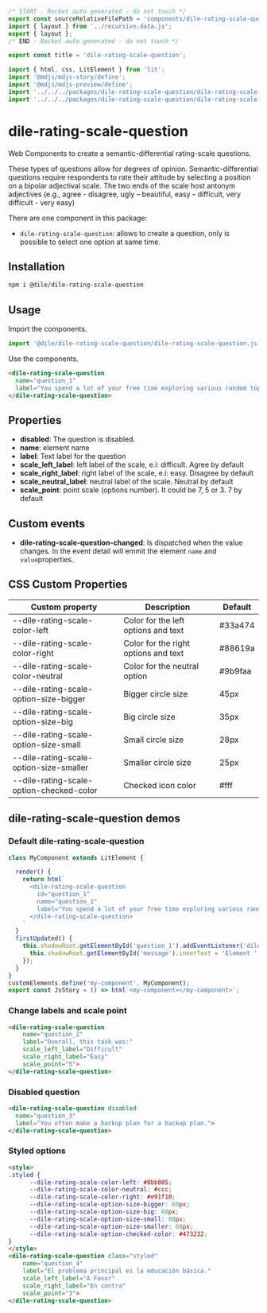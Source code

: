 ```js server
/* START - Rocket auto generated - do not touch */
export const sourceRelativeFilePath = 'components/dile-rating-scale-question.rocket.md';
import { layout } from '../recursive.data.js';
export { layout };
/* END - Rocket auto generated - do not touch */

export const title = 'dile-rating-scale-question';
```

```js script
import { html, css, LitElement } from 'lit'; 
import '@mdjs/mdjs-story/define';
import '@mdjs/mdjs-preview/define';
import '../../../packages/dile-rating-scale-question/dile-rating-scale-question.js'
import '../../../packages/dile-rating-scale-question/dile-rating-scale-option.js'
```

# dile-rating-scale-question

Web Components to create a semantic-differential rating-scale questions.

These types of questions allow for degrees of opinion. Semantic-differential questions require respondents to rate their attitude by selecting a position on a bipolar adjectival scale. The two ends of the scale host antonym adjectives (e.g., agree - disagree, ugly – beautiful, easy – difficult, very difficult - very easy)

There are one component in this package:

- ```dile-rating-scale-question```: allows to create a question, only is possible to select one option at same time.

## Installation

```bash
npm i @dile/dile-rating-scale-question
```

## Usage

Import the components.

```javascript
import '@dile/dile-rating-scale-question/dile-rating-scale-question.js';
```

Use the components.

```html
<dile-rating-scale-question
  name="question_1"
  label="You spend a lot of your free time exploring various random topics that pique your interest.">
</dile-rating-scale-question>
```

## Properties

- **disabled**: The question is disabled.
- **name**: element name
- **label**: Text label for the question
- **scale_left_label**: left label of the scale, e.i: difficult. Agree by default
- **scale_right_label**: right label of the scale, e.i: easy. Disagree by default
- **scale_neutral_label**: neutral label of the scale. Neutral by default
- **scale_point**: point scale (options number). It could be 7, 5 or 3. 7 by default

## Custom events

- **dile-rating-scale-question-changed**: Is dispatched when the value changes. In the event detail will emmit the element ```name``` and ```value```properties.

## CSS Custom Properties

Custom property | Description | Default
----------------|-------------|---------
--dile-rating-scale-color-left | Color for the left options and text | #33a474
--dile-rating-scale-color-right | Color for the right options and text | #88619a
--dile-rating-scale-color-neutral | Color for the neutral option | #9b9faa
--dile-rating-scale-option-size-bigger | Bigger circle size | 45px
--dile-rating-scale-option-size-big | Big circle size | 35px
--dile-rating-scale-option-size-small | Small circle size | 28px
--dile-rating-scale-option-size-smaller | Smaller circle size | 25px
--dile-rating-scale-option-checked-color | Checked icon color |  #fff

## dile-rating-scale-question demos

### Default dile-rating-scale-question

```js preview-story
class MyComponent extends LitElement {

  render() {
    return html`
      <dile-rating-scale-question
        id="question_1"
        name="question_1"
        label="You spend a lot of your free time exploring various random topics that pique your interest.">
      </dile-rating-scale-question>
    `
  }
  firstUpdated() {
    this.shadowRoot.getElementById('question_1').addEventListener('dile-rating-scale-question-changed', (e) => {
      this.shadowRoot.getElementById('message').innerText = 'Element ' + e.detail.name + ' has value: ' + e.detail.value;
    });
  }
}
customElements.define('my-component', MyComponent);
export const JsStory = () => html`<my-component></my-component>`;
```

### Change labels and scale point

```html preview-story
<dile-rating-scale-question
    name="question_2"
    label="Overall, this task was:"
    scale_left_label="Difficult"
    scale_right_label="Easy"
    scale_point="5">
</dile-rating-scale-question>
```

### Disabled question

```html preview-story
<dile-rating-scale-question disabled
  name="question_3"
  label="You often make a backup plan for a backup plan.">
</dile-rating-scale-question>
```

### Styled options

```html preview-story
<style>
.styled {
      --dile-rating-scale-color-left: #0bb805;
      --dile-rating-scale-color-neutral: #ccc;
      --dile-rating-scale-color-right: #e91f10;
      --dile-rating-scale-option-size-bigger: 60px;
      --dile-rating-scale-option-size-big: 60px;
      --dile-rating-scale-option-size-small: 60px;
      --dile-rating-scale-option-size-smaller: 60px;
      --dile-rating-scale-option-checked-color: #473232;
}
</style>
<dile-rating-scale-question class="styled"
    name="question_4"
    label="El problema principal es la educación básica."
    scale_left_label="A Favor"
    scale_right_label="En contra"
    scale_point="3">
</dile-rating-scale-question>
```
